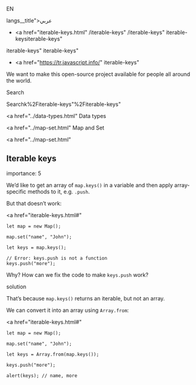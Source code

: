 EN

langs\_\_title">عربي</span></a>

- <a href="iterable-keys.html"
  /iterable-keys"
  /iterable-keys"
  iterable-keysiterable-keys"

<!-- -->

iterable-keys"
iterable-keys"

- <a href="https://tr.javascript.info/"
  iterable-keys"

We want to make this open-source project available for people all around the world.

Search

Searchk%2Fiterable-keys"%2Fiterable-keys" </a>

<a href="../data-types.html" Data types</span></a>

<a href="../map-set.html" Map and Set</span></a>

<a href="../map-set.html"

## Iterable keys

<span class="task__importance" title="How important is the task, from 1 to 5">importance: 5</span>

We’d like to get an array of `map.keys()` in a variable and then apply array-specific methods to it, e.g. `.push`.

But that doesn’t work:

<a href="iterable-keys.html#"
<a href="iterable-keys.html#" class="toolbar__button toolbar__button_edit" title="open in sandbox"></a>

    let map = new Map();

    map.set("name", "John");

    let keys = map.keys();

    // Error: keys.push is not a function
    keys.push("more");

Why? How can we fix the code to make `keys.push` work?

solution

That’s because `map.keys()` returns an iterable, but not an array.

We can convert it into an array using `Array.from`:

<a href="iterable-keys.html#"
<a href="iterable-keys.html#" class="toolbar__button toolbar__button_edit" title="open in sandbox"></a>

    let map = new Map();

    map.set("name", "John");

    let keys = Array.from(map.keys());

    keys.push("more");

    alert(keys); // name, more
